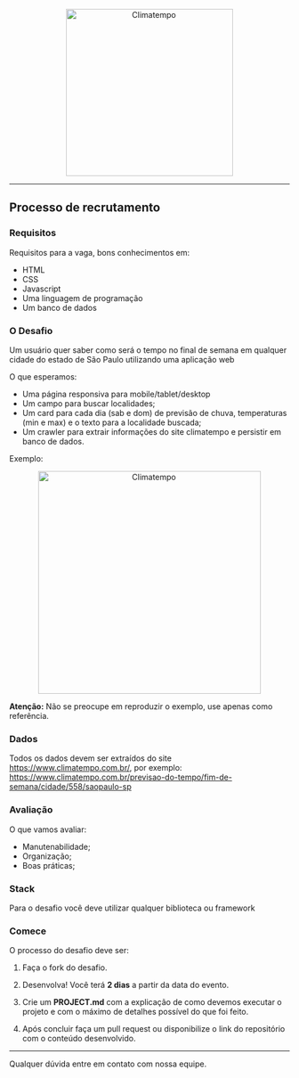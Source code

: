 <p align="center">
  <a href="http://www.climatempo.com.br">
      <img src="http://i.imgur.com/Q9lCAMF.png" alt="Climatempo" width="300px"/>
  </a>
</p>

___


## Processo de recrutamento


### Requisitos

Requisitos para a vaga, bons conhecimentos em:

- HTML
- CSS
- Javascript
- Uma linguagem de programação
- Um banco de dados

### O Desafio

Um usuário quer saber como será o 
tempo no final de semana em qualquer cidade do estado de São Paulo utilizando uma aplicação web

O que esperamos:
 
 - Uma página responsiva para mobile/tablet/desktop
 - Um campo para buscar localidades;
 - Um card para cada dia (sab e dom) de previsão de chuva, temperaturas (min e max) e o texto para a localidade buscada;
 - Um crawler para extrair informações do site climatempo e persistir em banco de dados.
 
Exemplo:

<p align="center">
  <a href="http://www.climatempo.com.br">
      <img src="http://i.imgur.com/x3z4tYM.png" alt="Climatempo" width="400px"/>
  </a>
</p>

**Atenção:**  Não se preocupe em reproduzir o exemplo, use apenas como referência.
 
### Dados

Todos os dados devem ser extraídos do site https://www.climatempo.com.br/, por exemplo: https://www.climatempo.com.br/previsao-do-tempo/fim-de-semana/cidade/558/saopaulo-sp

### Avaliação

O que vamos avaliar:

- Manutenabilidade;
- Organização;
- Boas práticas;

### Stack
Para o desafio você deve utilizar qualquer biblioteca ou framework


### Comece

O processo do desafio deve ser:

1. Faça o fork do desafio.

2. Desenvolva! Você terá **2 dias** a partir da data do evento.

3. Crie um **PROJECT.md** com a explicação de como devemos executar o projeto e com o máximo de detalhes possível do que foi feito.

4. Após concluir faça um pull request ou disponibilize o link do repositório com o conteúdo desenvolvido.

___


Qualquer dúvida entre em contato com nossa equipe.